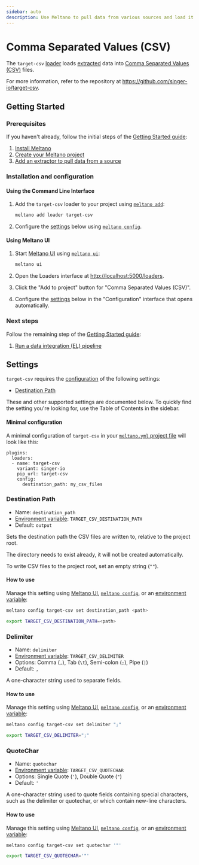 ```yaml
---
sidebar: auto
description: Use Meltano to pull data from various sources and load it into Comma Separated Values (CSV) files
---
```


# Comma Separated Values (CSV)

The `target-csv` [loader](/plugins/loaders/) loads [extracted](/plugins/extractors/) data into [Comma Separated Values (CSV)](https://en.wikipedia.org/wiki/Comma-separated_values) files.

For more information, refer to the repository at <https://github.com/singer-io/target-csv>.

## Getting Started

### Prerequisites

If you haven't already, follow the initial steps of the [Getting Started guide](/docs/getting-started.html):

1. [Install Meltano](/docs/getting-started.html#install-meltano)
1. [Create your Meltano project](/docs/getting-started.html#create-your-meltano-project)
1. [Add an extractor to pull data from a source](/docs/getting-started.html#add-an-extractor-to-pull-data-from-a-source)

### Installation and configuration

#### Using the Command Line Interface

1. Add the `target-csv` loader to your project using [`meltano add`](/docs/command-line-interface.html#add):

    ```bash
    meltano add loader target-csv
    ```

1. Configure the [settings](#settings) below using [`meltano config`](/docs/command-line-interface.html#config).

#### Using Meltano UI

1. Start [Meltano UI](/docs/ui.html) using [`meltano ui`](/docs/command-line-interface.html#ui):

    ```bash
    meltano ui
    ```

1. Open the Loaders interface at <http://localhost:5000/loaders>.
1. Click the "Add to project" button for "Comma Separated Values (CSV)".
1. Configure the [settings](#settings) below in the "Configuration" interface that opens automatically.

### Next steps

Follow the remaining step of the [Getting Started guide](/docs/getting-started.html):

1. [Run a data integration (EL) pipeline](/docs/getting-started.html#run-a-data-integration-el-pipeline)

## Settings

`target-csv` requires the [configuration](/docs/configuration.html) of the following settings:

- [Destination Path](#destination-path)

These and other supported settings are documented below.
To quickly find the setting you're looking for, use the Table of Contents in the sidebar.

#### Minimal configuration

A minimal configuration of `target-csv` in your [`meltano.yml` project file](/docs/project.html#meltano-yml-project-file) will look like this:

```yml{6-7}
plugins:
  loaders:
  - name: target-csv
    variant: singer-io
    pip_url: target-csv
    config:
      destination_path: my_csv_files
```

### Destination Path

- Name: `destination_path`
- [Environment variable](/docs/configuration.html#configuring-settings): `TARGET_CSV_DESTINATION_PATH`
- Default: `output`

Sets the destination path the CSV files are written to, relative to the project root.

The directory needs to exist already, it will not be created automatically.

To write CSV files to the project root, set an empty string (`""`).

#### How to use

Manage this setting using [Meltano UI](#using-meltano-ui), [`meltano config`](/docs/command-line-interface.html#config), or an [environment variable](/docs/configuration.html#configuring-settings):

```bash
meltano config target-csv set destination_path <path>

export TARGET_CSV_DESTINATION_PATH=<path>
```

### Delimiter

- Name: `delimiter`
- [Environment variable](/docs/configuration.html#configuring-settings): `TARGET_CSV_DELIMITER`
- Options: Comma (`,`), Tab (`\t`), Semi-colon (`;`), Pipe (`|`)
- Default: `,`

A one-character string used to separate fields.

#### How to use

Manage this setting using [Meltano UI](#using-meltano-ui), [`meltano config`](/docs/command-line-interface.html#config), or an [environment variable](/docs/configuration.html#configuring-settings):

```bash
meltano config target-csv set delimiter ";"

export TARGET_CSV_DELIMITER=";"
```

### QuoteChar

- Name: `quotechar`
- [Environment variable](/docs/configuration.html#configuring-settings): `TARGET_CSV_QUOTECHAR`
- Options: Single Quote (`'`), Double Quote (`"`)
- Default: `'`

A one-character string used to quote fields containing special characters, such as the delimiter or quotechar, or which contain new-line characters.

#### How to use

Manage this setting using [Meltano UI](#using-meltano-ui), [`meltano config`](/docs/command-line-interface.html#config), or an [environment variable](/docs/configuration.html#configuring-settings):

```bash
meltano config target-csv set quotechar '"'

export TARGET_CSV_QUOTECHAR='"'
```
